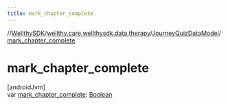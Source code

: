 ```yaml
---
title: mark_chapter_complete
---
```

//[WellthySDK](../../../index.html)/[wellthy.care.wellthysdk.data.therapy](../index.html)/[JourneyQuizDataModel](index.html)/[mark_chapter_complete](mark_chapter_complete.html)



# mark_chapter_complete



[androidJvm]\
var [mark_chapter_complete](mark_chapter_complete.html): [Boolean](https://kotlinlang.org/api/latest/jvm/stdlib/kotlin/-boolean/index.html)




